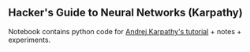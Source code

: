 ## Hacker's Guide to Neural Networks (Karpathy)

Notebook contains python code for [Andrej Karpathy's tutorial](http://karpathy.github.io/neuralnets/) + notes + experiments.